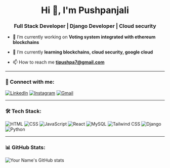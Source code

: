 <h1 align="center">Hi 👋, I'm Pushpanjali</h1>
<h3 align="center">Full Stack Developer | Django Developer | Cloud security</h3>

- 🔭 I’m currently working on **Voting system integrated with ethereum blockchains**

- 🌱 I’m currently **learning blockchains, cloud security, google cloud**

<!--- 👨‍💻 All of my projects are available at (https://your-portfolio-link.com)-->

- 📫 How to reach me **tipushpa7@gmail.com**


---

### 🚀 Connect with me:
[![LinkedIn](https://img.shields.io/badge/-LinkedIn-blue?style=flat-square&logo=linkedin)](https://linkedin.com/in/pushpanjali_)
[![Instagram](https://img.shields.io/badge/-Instagram-E4405F?style=flat-square&logo=instagram&logoColor=white)](https://instagram.com/tipushpa)
[![Gmail](https://img.shields.io/badge/-Gmail-D14836?style=flat-square&logo=gmail&logoColor=white)](mailto:tipushpa7@gmail.com)

---

### 🛠️ Tech Stack:
![HTML](https://img.shields.io/badge/-HTML5-E34F26?style=flat-square&logo=html5)
![CSS](https://img.shields.io/badge/-CSS3-1572B6?style=flat-square&logo=css3)
![JavaScript](https://img.shields.io/badge/-JavaScript-F7DF1E?style=flat-square&logo=javascript&logoColor=black)
![React](https://img.shields.io/badge/-React-61DAFB?style=flat-square&logo=react)
![MySQL](https://img.shields.io/badge/-MySQL-4479A1?style=flat-square&logo=mysql)
![Tailwind CSS](https://img.shields.io/badge/-TailwindCSS-06B6D4?style=flat-square&logo=tailwindcss)
![Django](https://img.shields.io/badge/-Django-092E20?style=flat-square&logo=django&logoColor=white)
![Python](https://img.shields.io/badge/-Python-3776AB?style=flat-square&logo=python&logoColor=white)

---

### 📊 GitHub Stats:
![Your Name's GitHub stats](https://github-readme-stats.vercel.app/api?username=your-username&show_icons=true&theme=radical)




